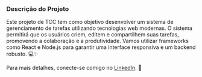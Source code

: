 ### Descrição do Projeto

Este projeto de TCC tem como objetivo desenvolver um sistema de gerenciamento de tarefas utilizando tecnologias web modernas. O sistema permitirá que os usuários criem, editem e compartilhem suas tarefas, promovendo a colaboração e a produtividade. Vamos utilizar frameworks como React e Node.js para garantir uma interface responsiva e um backend robusto. 💻✨

Para mais detalhes, conecte-se comigo no [LinkedIn](https://www.linkedin.com/in/rafael-duarte). 🚀
